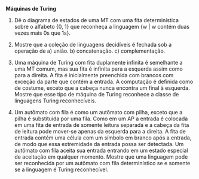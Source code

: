 **Máquinas de Turing**

1. Dê o diagrama de estados de uma MT com uma fita determinística sobre o alfabeto {0, 1} que reconheça a linguagem {w | w contém duas vezes mais 0s que 1s}.
2. Mostre que a coleção de linguagens decidíveis é fechada sob a operação de
a) união.
b) concatenação.
c) complementação.

3. Uma máquina de Turing com fita duplamente infinita é semelhante a uma MT comum, mas sua fita é infinita para a esquerda assim como para a direita. A fita é inicialmente preenchida com brancos com exceção da parte que contém a entrada. A computação é definida como de costume, exceto que a cabeça nunca encontra um final à esquerda. Mostre que esse tipo de máquina de Turing reconhece a classe de linguagens Turing reconhecíveis.

4. Um autômato com fila é como um autômato com pilha, exceto que a pilha é substituída por uma fila. Como em um AP a entrada é colocada em uma fita de entrada de somente leitura separada e a cabeça da fita de leitura pode mover-se apenas da esquerda para a direita. A fita de entrada contém uma célula com um símbolo em branco após a entrada, de modo que essa extremidade da entrada possa ser detectada. Um autômato com fila aceita sua entrada entrando em um estado especial de aceitação em qualquer momento. Mostre que uma linguagem pode ser reconhecida por um autômato com fila determinístico se e somente se a linguagem é Turing reconhecível.
